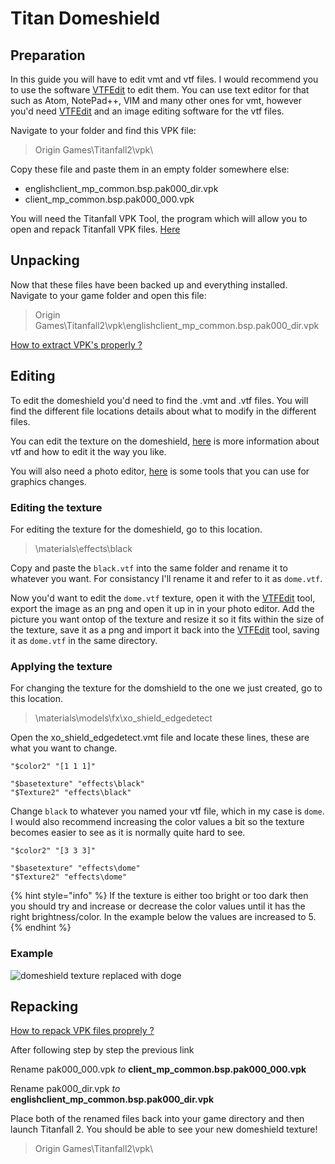 # Titan Domeshield

## Preparation

In this guide you will have to edit vmt and vtf files. I would recommend you to use the software [VTFEdit](https://noskill.gitbook.io/titanfall2/how-to-start-modding/modding-tools) to edit them. You can use text editor for that such as Atom, NotePad++, VIM and many other ones for vmt, however you'd need [VTFEdit](https://noskill.gitbook.io/titanfall2/how-to-start-modding/modding-tools) and an image editing software for the vtf files.

Navigate to your folder and find this VPK file:

> Origin Games\Titanfall2\vpk\

Copy these file and paste them in an empty folder somewhere else:

* englishclient\_mp\_common.bsp.pak000\_dir.vpk
* client\_mp\_common.bsp.pak000\_000.vpk

You will need the Titanfall VPK Tool, the program which will allow you to open and repack Titanfall VPK files. [Here](https://noskill.gitbook.io/titanfall2/how-to-start-modding/modding-tools)

## Unpacking

Now that these files have been backed up and everything installed. Navigate to your game folder and open this file:

> Origin Games\Titanfall2\vpk\englishclient\_mp\_common.bsp.pak000\_dir.vpk

​[How to extract VPK's properly ?](https://noskill.gitbook.io/titanfall2/how-to-start-modding/how-to-backup-extract-and-repack)

## Editing

To edit the domeshield you'd need to find the .vmt and .vtf files. You will find the different file locations details about what to modify in the different files.

You can edit the texture on the domeshield, [here](https://noskill.gitbook.io/titanfall2/information/color-and-texture-info) is more information about vtf and how to edit it the way you like.

You will also need a photo editor, [here](https://noskill.gitbook.io/titanfall2/how-to-start-modding/modding-tools) is some tools that you can use for graphics changes.

### Editing the texture

For editing the texture for the domeshield, go to this location.

> \materials\effects\black

Copy and paste the `black.vtf` into the same folder and rename it to whatever you want. For consistancy I'll rename it and refer to it as `dome.vtf`.

Now you'd want to edit the `dome.vtf` texture, open it with the [VTFEdit](https://noskill.gitbook.io/titanfall2/how-to-start-modding/modding-tools) tool, export the image as an png and open it up in in your photo editor. Add the picture you want ontop of the texture and resize it so it fits within the size of the texture, save it as a png and import it back into the [VTFEdit](https://noskill.gitbook.io/titanfall2/how-to-start-modding/modding-tools) tool, saving it as `dome.vtf` in the same directory.

### Applying the texture

For changing the texture for the domshield to the one we just created, go to this location.

> \materials\models\fx\xo\_shield\_edgedetect

Open the xo\_shield\_edgedetect.vmt file and locate these lines, these are what you want to change.

```text
"$color2" "[1 1 1]"

"$basetexture" "effects\black"
"$Texture2" "effects\black"
```

Change `black` to whatever you named your vtf file, which in my case is `dome`. I would also recommend increasing the color values a bit so the texture becomes easier to see as it is normally quite hard to see.

```text
"$color2" "[3 3 3]"

"$basetexture" "effects\dome"
"$Texture2" "effects\dome"
```

{% hint style="info" %}
If the texture is either too bright or too dark then you should try and increase or decrease the color values until it has the right brightness/color. In the example below the values are increased to 5.
{% endhint %}

### Example

![domeshield texture replaced with doge](.gitbook/assets/titanfall-2-screenshot-2020.03.11-19.41.56.68.png)

## Repacking

​[How to repack VPK files proprely ?](https://noskill.gitbook.io/titanfall2/how-to-start-modding/how-to-backup-extract-and-repack)​

After following step by step the previous link

Rename pak000\_000.vpk _to_ **client\_mp\_common.bsp.pak000\_000.vpk**

Rename pak000\_dir.vpk _to_ **englishclient\_mp\_common.bsp.pak000\_dir.vpk**

Place both of the renamed files back into your game directory and then launch Titanfall 2. You should be able to see your new domeshield texture!

> Origin Games\Titanfall2\vpk\

